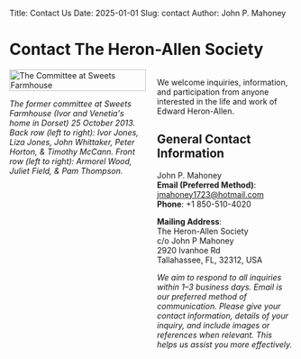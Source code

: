 Title: Contact Us
Date: 2025-01-01
Slug: contact
Author: John P. Mahoney

# Contact The Heron-Allen Society

<div style="display: flex; gap: 20px; align-items: flex-start;">
<div style="flex: 1;">

<img src="/images/contact/theCommittee2013.JPG" alt="The Committee at Sweets Farmhouse" style="width: 100%; height: auto;">

<em>The former committee at Sweets Farmhouse (Ivor and Venetia's home in Dorset) 25 October 2013.  Back row (left to right): Ivor Jones, Liza Jones, John Whittaker, Peter Horton, & Timothy McCann.  Front row (left to right): Armorel Wood, Juliet Field, & Pam Thompson. </em>

</div>
<div style="flex: 1;">

<p>We welcome inquiries, information, and participation from anyone interested in the life and work of Edward Heron-Allen.</p>

<h2>General Contact Information</h2>

<p>John P. Mahoney<br>
<strong>Email (Preferred Method)</strong>: <a href="mailto:jmahoney1723@hotmail.com">jmahoney1723@hotmail.com</a><br>
<strong>Phone</strong>: +1 850-510-4020</p>

<p><strong>Mailing Address</strong>:<br>
The Heron-Allen Society<br>
c/o John P Mahoney<br>
2920 Ivanhoe Rd<br>
Tallahassee, FL, 32312, USA</p>

<p><em>We aim to respond to all inquiries within 1–3 business days. Email is our preferred method of communication.  Please give your contact information, details of your inquiry, and include images or references when relevant.  This helps us assist you more effectively.</em></p>

</div>
</div>
